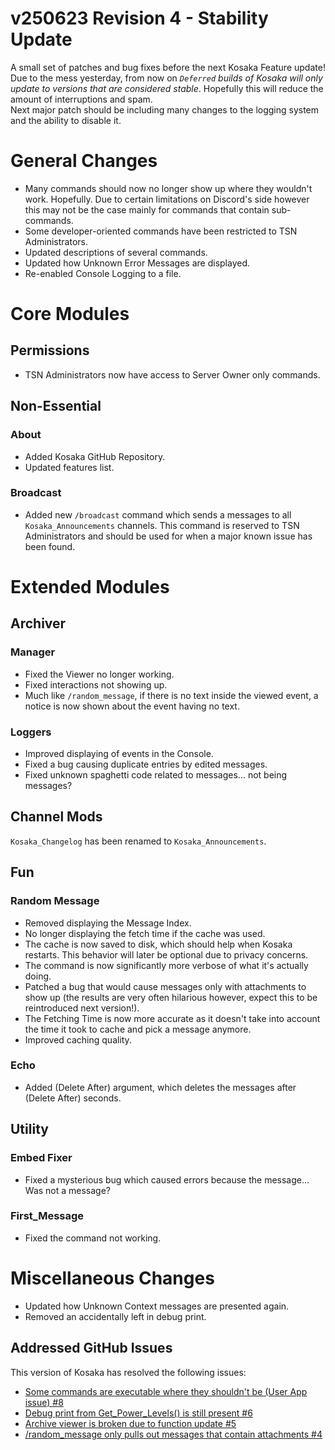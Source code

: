 # v250623 Revision 4 - Stability Update
A small set of patches and bug fixes before the next Kosaka Feature update!  
Due to the mess yesterday, from now on *`Deferred` builds of Kosaka will only update to versions that are considered stable*. Hopefully this will reduce the amount of interruptions and spam.  
Next major patch should be including many changes to the logging system and the ability to disable it.

# General Changes
- Many commands should now no longer show up where they wouldn't work. Hopefully. Due to certain limitations on Discord's side however this may not be the case mainly for commands that contain sub-commands.
- Some developer-oriented commands have been restricted to TSN Administrators.
- Updated descriptions of several commands.
- Updated how Unknown Error Messages are displayed.
- Re-enabled Console Logging to a file.


# Core Modules
## Permissions
- TSN Administrators now have access to Server Owner only commands.

## Non-Essential
### About
- Added Kosaka GitHub Repository.
- Updated features list.
### Broadcast
- Added new `/broadcast` command which sends a messages to all `Kosaka_Announcements` channels. This command is reserved to TSN Administrators and should be used for when a major known issue has been found.


# Extended Modules
## Archiver
### Manager
- Fixed the Viewer no longer working.
- Fixed interactions not showing up.
- Much like `/random_message`, if there is no text inside the viewed event, a notice is now shown about the event having no text.
### Loggers
- Improved displaying of events in the Console.
- Fixed a bug causing duplicate entries by edited messages.
- Fixed unknown spaghetti code related to messages... not being messages?

## Channel Mods
`Kosaka_Changelog` has been renamed to `Kosaka_Announcements`.

## Fun
### Random Message
- Removed displaying the Message Index.
- No longer displaying the fetch time if the cache was used.
- The cache is now saved to disk, which should help when Kosaka restarts. This behavior will later be optional due to privacy concerns.
- The command is now significantly more verbose of what it's actually doing.
- Patched a bug that would cause messages only with attachments to show up (the results are very often hilarious however, expect this to be reintroduced next version!).
- The Fetching Time is now more accurate as it doesn't take into account the time it took to cache and pick a message anymore.
- Improved caching quality.

### Echo
- Added (Delete After) argument, which deletes the messages after (Delete After) seconds.

## Utility
### Embed Fixer
- Fixed a mysterious bug which caused errors because the message... Was not a message?

### First_Message
- Fixed the command not working.


# Miscellaneous Changes
- Updated how Unknown Context messages are presented again.
- Removed an accidentally left in debug print.

## Addressed GitHub Issues
This version of Kosaka has resolved the following issues:
- [Some commands are executable where they shouldn't be (User App issue) #8](https://github.com/Ascellayn/Kosaka_Issues/issues/8)
- [Debug print from Get_Power_Levels() is still present #6](https://github.com/Ascellayn/Kosaka_Issues/issues/6)
- [Archive viewer is broken due to function update #5](https://github.com/Ascellayn/Kosaka_Issues/issues/5)
- [/random_message only pulls out messages that contain attachments #4](https://github.com/Ascellayn/Kosaka_Issues/issues/4)